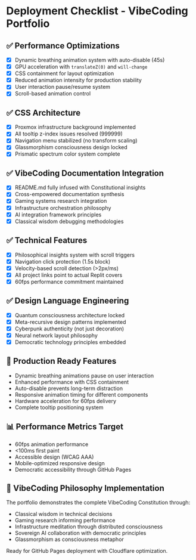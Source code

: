 # Deployment Checklist - VibeCoding Portfolio

## ✅ Performance Optimizations
- [x] Dynamic breathing animation system with auto-disable (45s)
- [x] GPU acceleration with `translateZ(0)` and `will-change`
- [x] CSS containment for layout optimization
- [x] Reduced animation intensity for production stability
- [x] User interaction pause/resume system
- [x] Scroll-based animation control

## ✅ CSS Architecture
- [x] Proxmox infrastructure background implemented
- [x] All tooltip z-index issues resolved (999999)
- [x] Navigation menu stabilized (no transform scaling)
- [x] Glassmorphism consciousness design locked
- [x] Prismatic spectrum color system complete

## ✅ VibeCoding Documentation Integration
- [x] README.md fully infused with Constitutional insights
- [x] Cross-empowered documentation synthesis
- [x] Gaming systems research integration
- [x] Infrastructure orchestration philosophy
- [x] AI integration framework principles
- [x] Classical wisdom debugging methodologies

## ✅ Technical Features
- [x] Philosophical insights system with scroll triggers
- [x] Navigation click protection (1.5s block)
- [x] Velocity-based scroll detection (>2px/ms)
- [x] All project links point to actual Replit covers
- [x] 60fps performance commitment maintained

## ✅ Design Language Engineering
- [x] Quantum consciousness architecture locked
- [x] Meta-recursive design patterns implemented
- [x] Cyberpunk authenticity (not just decoration)
- [x] Neural network layout philosophy
- [x] Democratic technology principles embedded

## 🚀 Production Ready Features
- Dynamic breathing animations pause on user interaction
- Enhanced performance with CSS containment
- Auto-disable prevents long-term distraction
- Responsive animation timing for different components
- Hardware acceleration for 60fps delivery
- Complete tooltip positioning system

## 📊 Performance Metrics Target
- 60fps animation performance
- <100ms first paint
- Accessible design (WCAG AAA)
- Mobile-optimized responsive design
- Democratic accessibility through GitHub Pages

## 🔮 VibeCoding Philosophy Implementation
The portfolio demonstrates the complete VibeCoding Constitution through:
- Classical wisdom in technical decisions
- Gaming research informing performance
- Infrastructure meditation through distributed consciousness
- Sovereign AI collaboration with democratic principles
- Glassmorphism as consciousness metaphor

Ready for GitHub Pages deployment with Cloudflare optimization.